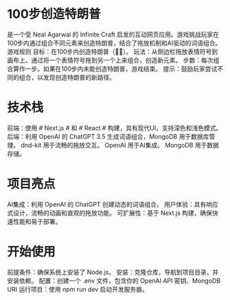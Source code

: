# 100步创造特朗普 
是一个受 Neal Agarwal 的 Infinite Craft 启发的互动网页应用。游戏挑战玩家在100步内通过组合不同元素来创造特朗普，结合了拖放机制和AI驱动的词语组合。
游戏规则
目标：在100步内创造特朗普（👨‍💼）。
玩法：从侧边栏拖放表情符号到画布上。通过将一个表情符号拖到另一个上来组合，创造新元素。
步数：每次组合算作一步。如果在100步内未能创造特朗普，游戏结束。
提示：鼓励玩家尝试不同的组合，以发现创造特朗普的新路径。
# 技术栈
前端：使用 # Next.js #  和 # React # 构建，具有现代UI，支持深色和浅色模式。
后端：利用 OpenAI 的 ChatGPT 3.5 生成词语组合，MongoDB 用于数据库管理。
dnd-kit 用于流畅的拖放交互。
OpenAI 用于AI集成。
MongoDB 用于数据存储。
# 项目亮点
AI集成：利用 OpenAI 的 ChatGPT 创建动态的词语组合。
用户体验：具有响应式设计，流畅的动画和直观的拖放功能。
可扩展性：基于 Next.js 构建，确保快速性能和易于部署。
# 开始使用
前提条件：确保系统上安装了 Node.js。
安装：克隆仓库，导航到项目目录，并安装依赖。
配置：创建一个 .env 文件，包含你的 OpenAI API 密钥、MongoDB URI 
运行项目：使用 npm run dev 启动开发服务器。
